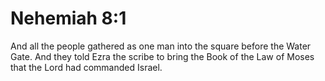 # Nehemiah 8:1

And all the people gathered as one man into the square before the Water Gate. And they told Ezra the scribe to bring the Book of the Law of Moses that the Lord had commanded Israel.

